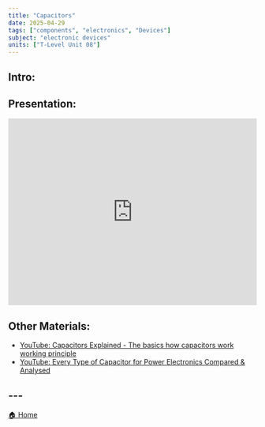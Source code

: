 ```yaml
---
title: "Capacitors"
date: 2025-04-29
tags: ["components", "electronics", "Devices"]
subject: "electronic devices"
units: ["T-Level Unit 08"]
---
```


## Intro:

## Presentation:

<div style="position: relative; width: 100%; height: 0; padding-top: 75%;">
    <iframe src="https://EngineeringShare.github.io/engineering-hub/presentations/Capacitors.pdf" 
        style="position: absolute; top: 0; left: 0; width: 100%; height: 100%; border: none;">
    </iframe>
</div>

## Other Materials:
* [YouTube: Capacitors Explained - The basics how capacitors work working principle](https://youtu.be/X4EUwTwZ110)
* [YouTube: Every Type of Capacitor for Power Electronics Compared & Analysed](https://youtu.be/Fwng7mRuOVw?si=02tune5xZNSTOcdr)

## ---

<a href="https://engineeringshare.github.io/engineering-hub">🏠 Home</a>

